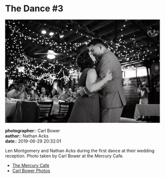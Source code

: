 # The Dance #3

![Len Montgomery and Nathan Acks during their "first dance"](assets/2019-06-29-set-4-the-dance-03.webp)

**photographer**:: Carl Bower  
**author**:: Nathan Acks  
**date**:: 2019-06-29 20:32:01

Len Montgomery and Nathan Acks during the first dance at their wedding reception. Photo taken by Carl Bower at the Mercury Cafe.

* [The Mercury Cafe](http://mercurycafe.com)
* [Carl Bower Photos](https://carlbowerphotos.com)
